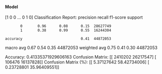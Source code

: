 #### Model
[1 0 0 ... 0 1 0]
Classification Report:
              precision    recall  f1-score   support

           0       0.96      0.08      0.15  28627749
           1       0.38      0.99      0.55  16244304

    accuracy                           0.41  44872053
   macro avg       0.67      0.54      0.35  44872053
weighted avg       0.75      0.41      0.30  44872053

Accuracy: 0.41335371929606163
Confusion Matrix:
[[ 2410202 26217547]
 [  106476 16137828]]
Confusion Matrix (%):
[[ 5.37127642 58.42734006]
 [ 0.23728801 35.96409551]]
